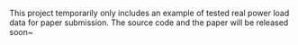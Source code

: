 This project temporarily only includes an example of tested real power load data for paper submission. 
The source code and the paper will be released soon~
